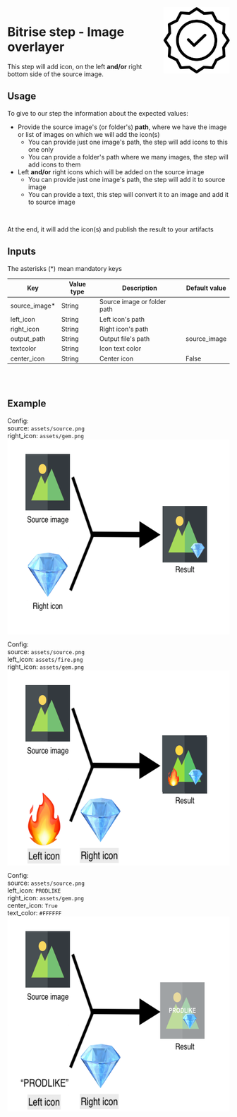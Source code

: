 <img align="right" src="assets/icon.svg" width="150" height="150" >

# Bitrise step - Image overlayer

This step will add icon, on the left **and/or** right bottom side of the source image.

## Usage

To give to our step the information about the expected values:
- Provide the source image's (or folder's) **path**, where we have the image or list of images on which we will add the icon(s)
  - You can provide just one image's path, the step will add icons to this one only
  - You can provide a folder's path where we many images, the step will add icons to them
- Left **and/or** right icons which will be added on the source image
  - You can provide just one image's path, the step will add it to source image
  - You can provide a text, this step will convert it to an image and add it to source image

<br/>

At the end, it will add the icon(s) and publish the result to your artifacts

## Inputs

The asterisks (*) mean mandatory keys

|Key             |Value type                     |Description    |Default value        
|----------------|-------------|--------------|--------------|
|source_image* |String |Source image or folder path||
|left_icon |String |Left icon's path||
|right_icon |String |Right icon's path||
|output_path |String |Output file's path|source_image|
|textcolor |String |Icon text color ||
|center_icon |String |Center icon |False|

<br />

<br />

## Example

Config:<br/>
source: `assets/source.png`<br/>
right_icon: `assets/gem.png`<br/>
<img align="center" src="assets/demo.png" width="600" height="442" >

Config:<br/>
source: `assets/source.png`<br/>
left_icon: `assets/fire.png`<br/>
right_icon: `assets/gem.png`<br/>
<img align="center" src="assets/demo_2.png" width="600" height="442" >

Config:<br/>
source: `assets/source.png`<br/>
left_icon: `PRODLIKE`<br/>
right_icon: `assets/gem.png`<br/>
center_icon: `True`<br/>
text_color: `#FFFFFF`<br/>
<img align="center" src="assets/demo_3.png" width="600" height="442" >

<br />

